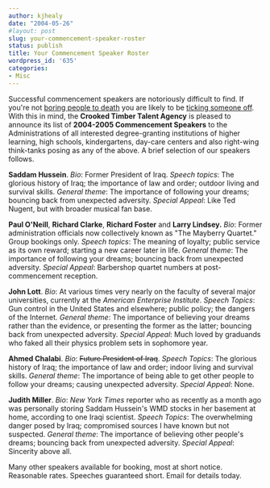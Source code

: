 ```yaml
---
author: kjhealy
date: "2004-05-26"
#layout: post
slug: your-commencement-speaker-roster
status: publish
title: Your Commencement Speaker Roster
wordpress_id: '635'
categories:
- Misc
---
```


Successful commencement speakers are notoriously difficult to find. If you're not [boring people to death](http://www.boston.com/news/local/massachusetts/articles/2004/05/25/russert_bc_speech_stresses_values/) you are likely to be [ticking someone off](http://volokh.com/archives/archive_2004_05_21.shtml#1085451256). With this in mind, the **Crooked Timber Talent Agency** is pleased to announce its list of **2004-2005 Commencement Speakers** to the Administrations of all interested degree-granting institutions of higher learning, high schools, kindergartens, day-care centers and also right-wing think-tanks posing as any of the above. A brief selection of our speakers follows.

**Saddam Hussein**. *Bio*: Former President of Iraq. *Speech topics*: The glorious history of Iraq; the importance of law and order; outdoor living and survival skills. *General theme*: The importance of following your dreams; bouncing back from unexpected adversity. *Special Appeal*: Like Ted Nugent, but with broader musical fan base.

**Paul O'Neill**, **Richard Clarke**, **Richard Foster** and **Larry Lindsey.** *Bio*: Former administration officials now collectively known as "The Mayberry Quartet." Group bookings only. *Speech topics*: The meaning of loyalty; public service as its own reward; starting a new career later in life. *General theme*: The importance of following your dreams; bouncing back from unexpected adversity. *Special Appeal*: Barbershop quartet numbers at post-commencement reception.

**John Lott**. *Bio*: At various times very nearly on the faculty of several major universities, currently at the *American Enterprise Institute*. *Speech Topics*: Gun control in the United States and elsewhere; public policy; the dangers of the Internet. *General theme*: The importance of believing your dreams rather than the evidence, or presenting the former as the latter; bouncing back from unexpected adversity. *Special Appeal*: Much loved by graduands who faked all their physics problem sets in sophomore year.

**Ahmed Chalabi**. *Bio*: ~~Future President of Iraq~~. *Speech Topics*: The glorious history of Iraq; the importance of law and order; indoor living and survival skills. *General theme*: The importance of being able to get other people to follow your dreams; causing unexpected adversity. *Special Appeal*: None.

**Judith Miller**. *Bio*: *New York Times* reporter who as recently as a month ago was personally storing Saddam Hussein's WMD stocks in her basement at home, according to one Iraqi scientist. *Speech Topics*: The overwhelming danger posed by Iraq; compromised sources I have known but not suspected. *General theme*: The importance of believing other people's dreams; bouncing back from unexpected adversity. *Special Appeal*: Sincerity above all.

Many other speakers available for booking, most at short notice. Reasonable rates. Speeches guaranteed short. Email for details today.

